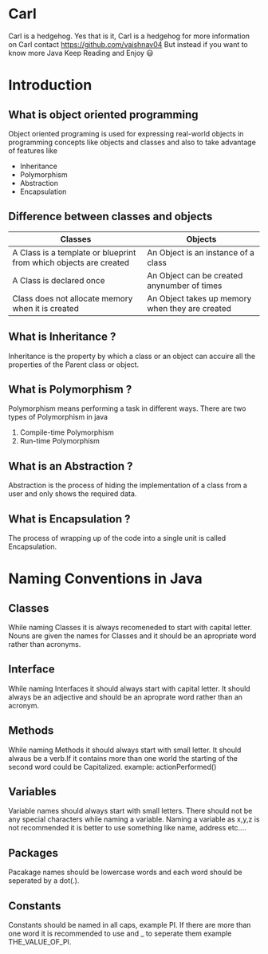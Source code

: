 # Carl
Carl is a hedgehog. Yes that is it, Carl is a hedgehog for more information on Carl contact https://github.com/vaishnav04
But instead if you want to know more Java Keep Reading and Enjoy :smiley:

# Introduction

## What is object oriented programming

Object oriented programing is used for expressing real-world objects in programming concepts like objects and classes and also to take advantage of features like 

* Inheritance
* Polymorphism
* Abstraction 
* Encapsulation

## Difference between classes and objects

|    Classes                                                        |            Objects                              |
| ------------------------------------------------------------------|-------------------------------------------------|                                    
| A Class is a template or blueprint from which objects are created | An Object is an instance of a class             |
| A Class is declared once                                          | An Object can be created anynumber of times     |
| Class does not allocate memory when it is created                 | An Object takes up memory when they are created |


## What is Inheritance ?

Inheritance is the property by which a class or an object can accuire all the properties of the Parent class or object.

## What is Polymorphism ?

Polymorphism means performing a task in different ways. There are two types of Polymorphism in java 

1. Compile-time Polymorphism
1. Run-time Polymorphism

## What is an Abstraction ?

Abstraction is the process of hiding the implementation of a class from a user and only shows the required data.

## What is Encapsulation ?

The process of wrapping up of the code into a single unit is called Encapsulation.

# Naming Conventions in Java

## Classes

While naming Classes it is always recomeneded to start with capital letter.
Nouns are given the names for Classes and it should be an apropriate word rather than acronyms.

## Interface

While naming Interfaces it should always start with capital letter.
It should always be an adjective and should be an aproprate word rather than an acronym.

## Methods

While naming Methods it should always start with small letter.
It should alwaus be a verb.If it contains more than one world the starting of the second word could be Capitalized.
example: actionPerformed()

## Variables

Variable names should always start with small letters. There should not be any special characters while naming a variable.
Naming a variable as x,y,z is not recommended it is better to use something like name, address etc....

## Packages

Pacakage names should be lowercase words and each word should be seperated by a dot(.).

## Constants

Constants should be named in all caps, example PI. If there are more than one word it is recommended to use and _ to seperate them example THE_VALUE_OF_PI.


























